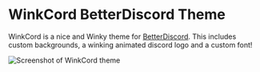 # WinkCord BetterDiscord Theme

WinkCord is a nice and Winky theme for [BetterDiscord](https://betterdiscord.app). This includes custom backgrounds, a winking animated discord logo and a custom font!

![Screenshot of WinkCord theme]()


